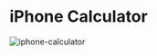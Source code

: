 # iPhone Calculator

![iphone-calculator](https://github.com/m-mourouh/iPhone-Calculator/assets/60442896/e2c35000-92f8-4ceb-9e1a-d2a63f530c5b)
